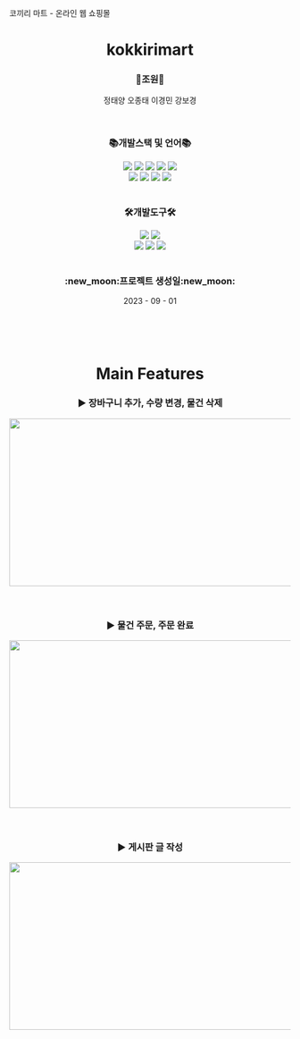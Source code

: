 
코끼리 마트 - 온라인 웹 쇼핑몰


<div align='center'>
  
  <h1>kokkirimart</h1>
  
  <h3>🌟조원🌟</h3>
  <p>
    정태양 오종태 이경민 강보경
  </p><br>

</div>
<div align='center'>
  
   <h3>📚개발스택 및 언어📚</h3>
   <div>
      <div align="center">
      	<img src="https://img.shields.io/badge/Java-007396?style=flat&logo=Conda-Forge&logoColor=white" />
      	<img src="https://img.shields.io/badge/HTML5-E34F26?style=flat&logo=HTML5&logoColor=white" />
      	<img src="https://img.shields.io/badge/CSS3-1572B6?style=flat&logo=CSS3&logoColor=white" />
      	<img src="https://img.shields.io/badge/JavaScript-F7DF1E?style=flat&logo=JavaScript&logoColor=white" />
      	<img src="https://img.shields.io/badge/jQuery-0769AD?style=flat&logo=jQuery&logoColor=white" />
      	<br>
      	<img src="https://img.shields.io/badge/Spring-6DB33F?style=flat&logo=Spring&logoColor=white" />
      	<img src="https://img.shields.io/badge/Bootstrap-7952B3?style=flat&logo=Bootstrap&logoColor=white" />
      	<img src="https://img.shields.io/badge/Mybatis-000000?style=flat&logo=Fluentd&logoColor=white" />
      	<img src="https://img.shields.io/badge/Oracle-F80000?style=flat&logo=Oracle&logoColor=white" />
     </div>
   </div>
    <br>
   <h3>🛠개발도구🛠</h3>
   <img src="https://img.shields.io/badge/IntelliJ-DC143C?style=flat&logo=intellijidea&logoColor=white" />
   <img src="https://img.shields.io/badge/Eclipse%20IDE-2C2255?style=flat&logo=EclipseIDE&logoColor=white" />
   <br>
   <img src="https://img.shields.io/badge/Tomcat-F8DC75?style=flat&logo=ApacheTomcat&logoColor=white" />
   <img src="https://img.shields.io/badge/GitHub-181717?style=flat&logo=GitHub&logoColor=white" />
   <img src="https://img.shields.io/badge/Notion-333317?style=flat&logo=Notion&logoColor=white" />
</div>
<br>
<div align='center'>
  <h3>:new_moon:프로젝트 생성일:new_moon:</h3>
  <p>2023 - 09 - 01</p>
</div>

<br><br><br>
<div align='center'>
  <h1>Main Features</h1>
  <h3>▶ 장바구니 추가, 수량 변경, 물건 삭제</h3>
  <img src="https://github-production-user-asset-6210df.s3.amazonaws.com/137248139/280996740-67692ff5-0492-4b17-9f25-f0ad47682e6c.gif" width="600" height="300" />
  <br>
  <br>
  <br>
  <h3>▶ 물건 주문, 주문 완료</h3>
  <img src="https://github-production-user-asset-6210df.s3.amazonaws.com/137248139/281001202-43849445-8c64-4a08-a328-bdf21cb057c2.gif" width="600" height="300" />
  <br>
  <br>
  <br>
  <h3>▶ 게시판 글 작성</h3>
  <img src="https://github-production-user-asset-6210df.s3.amazonaws.com/137248139/281005076-4c0135c4-2949-4c12-930d-9a88d9688db6.gif" width="600" height="300" />
</div>


